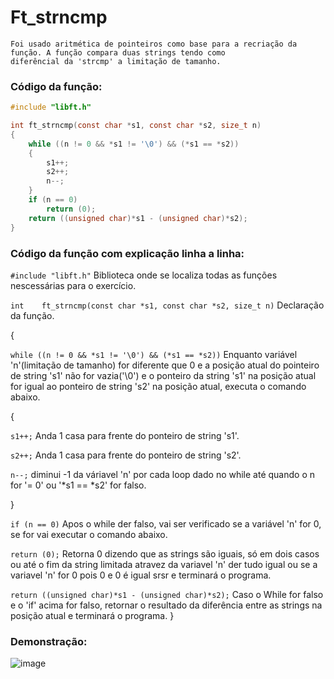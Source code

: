 # Ft_strncmp
```
Foi usado aritmética de pointeiros como base para a recriação da função. A função compara duas strings tendo como 
diferêncial da 'strcmp' a limitação de tamanho.
```
    
### Código da função:
```c
#include "libft.h"

int	ft_strncmp(const char *s1, const char *s2, size_t n)
{
	while ((n != 0 && *s1 != '\0') && (*s1 == *s2))
	{
		s1++;
		s2++;
		n--;
	}
	if (n == 0)
		return (0);
	return ((unsigned char)*s1 - (unsigned char)*s2);
}
```
### Código da função com explicação linha a linha:

`#include "libft.h"` Biblioteca onde se localiza todas as funções nescessárias para o exercício.

`int	ft_strncmp(const char *s1, const char *s2, size_t n)` Declaração da função.

{

`while ((n != 0 && *s1 != '\0') && (*s1 == *s2))` Enquanto variável 'n'(limitação de tamanho) for diferente que 0 e a posição atual do pointeiro de string 's1' não for vazia('\0') e o ponteiro da string 's1' na posição atual for igual ao ponteiro de string 's2' na posição atual, executa o comando abaixo.

{

`s1++;` Anda 1 casa para frente do ponteiro de string 's1'.

`s2++;` Anda 1 casa para frente do ponteiro de string 's2'.

`n--;` diminui -1 da váriavel 'n' por cada loop dado no while até quando o n for '= 0' ou '*s1 == *s2' for falso.

}

`if (n == 0)` Apos o while der falso, vai ser verificado se a variável 'n' for 0, se for vai executar o comando abaixo.

`return (0);` Retorna 0 dizendo que as strings são iguais, só em dois casos ou até o fim da string limitada atravez da variavel 'n' der tudo igual ou se a variavel 'n' for 0 pois 0 e 0 é igual srsr e terminará o programa.

`return ((unsigned char)*s1 - (unsigned char)*s2);` Caso o While for falso e o 'if' acima for falso, retornar o resultado da diferência entre as strings na posição atual e terminará o programa.
}
### Demonstração:

![image](https://github.com/Alef-Matos/42_lisboa/blob/master/libft_comment/)
